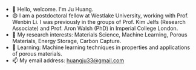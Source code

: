 - 👋 Hello, welcome. I'm Ju Huang. 
- 😄 I am a postdoctoral fellow at Westlake University, working with Prof. Wenbin Li. I was previously in the groups of Prof. Kim Jelfs (Research Associate) and Prof. Aron Walsh (PhD) in Imperial College London.
- 👀 My research interests: Materials Science, Machine Learning, Porous Materials, Energy Storage, Carbon Capture.
- 🌱 Learning: Machine learning techniques in properties and applications of porous materials.
- 📫 My email address: huangju33@gmail.com

<!---
JujuHuang/JujuHuang is a ✨ special ✨ repository because its `README.md` (this file) appears on your GitHub profile.
You can click the Preview link to take a look at your changes.
--->
